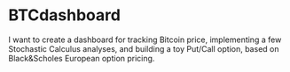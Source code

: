 # BTCdashboard
I want to create a dashboard for tracking Bitcoin price, implementing a few Stochastic Calculus analyses, and building a toy Put/Call option, based on Black&Scholes European option pricing.
